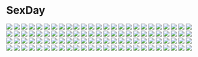 # SexDay
![](https://konachan.com/jpeg/dd3b774058f4d862051dd56fc47d7037/Konachan.com%20-%20258690%20blonde_hair%20blush%20butterfly%20fate_%28series%29%20flat_chest%20hat%20loli%20long_hair%20nipples%20no_bra%20panties%20red_eyes%20topless%20underwear%20wei_yu%20witch%20witch_hat.jpg)
![](https://konachan.com/jpeg/02879159fe6d470428d36df4840560a2/Konachan.com%20-%20249554%20blonde_hair%20blush%20bow%20cropped%20food%20gamers%21%20green_eyes%20long_hair%20school_uniform%20swordsouls%20tendou_karen.jpg)
![](https://konachan.com/image/52b3af30af337e0faa23950558291fbf/Konachan.com%20-%20126890%20achiki%20blonde_hair%20blue%20close%20kagamine_len%20male%20polychromatic%20scarf%20vocaloid.jpg)
![](https://konachan.com/image/82a04d69729380357ca0856e079e0363/Konachan.com%20-%2047080%20tagme%20tearfish.jpg)
![](https://konachan.com/jpeg/312212300b3cf2cda3c6c62e2f2f61ca/Konachan.com%20-%20217450%20animal_ears%20bed%20candy%20chocolate%20demon%20fate_extra%20fate_extra_ccc%20fate_stay_night%20fate_%28series%29%20horns%20nude%20ribbons%20tagme%20tail%20valentine.jpg)
![](https://konachan.com/image/b05e8d3fe63fdc07a155a7cfae193ccc/Konachan.com%20-%20161095%20black_hair%20brown_eyes%20fujita_%28condor%29%20guitar%20instrument%20kneehighs%20original%20short_hair.jpg)
![](https://konachan.com/image/82717d5e1524bfc71a691f51aec8f005/Konachan.com%20-%20154541%20as109%20bakemonogatari%20blonde_hair%20breasts%20garter_belt%20katana%20kizumonogatari%20long_hair%20panties%20sideboob%20sword%20topless%20underwear%20weapon%20yellow_eyes.jpg)
![](https://konachan.com/image/f10dce970a786b7e84e8aa7d85e26844/Konachan.com%20-%20186777%20beach%20blonde_hair%20clouds%20flandre_scarlet%20hat%20red_eyes%20short_hair%20skirt%20sonic0_0%20touhou%20tree%20vampire%20water%20wings%20wristwear.jpg)
![](https://konachan.com/image/4fccb3c3549c4af930c39141d8dec089/Konachan.com%20-%20262147%20book%20bow%20choker%20garter_belt%20glasses%20green_hair%20long_hair%20magic%20navel%20orange_eyes%20pointed_ears%20skirt%20square_enix%20thighhighs%20twintails%20wristwear.jpg)
![](https://konachan.com/image/93923807a8b9180caa4baaf4c064ffcd/Konachan.com%20-%2019047%20all_male%20male%20naruto%20uzumaki_naruto.jpg)
![](https://konachan.com/image/17d6d81ac312b1f32fd641429da54c62/Konachan.com%20-%20216012%20ass%20blush%20breasts%20cameltoe%20cangkong%20cleavage%20group%20kneehighs%20long_hair%20midway_hime%20panties%20red_eyes%20thighhighs%20underwear%20white_hair%20wink.jpg)
![](https://konachan.com/image/972be573641b1d498a3e935f3b64f735/Konachan.com%20-%2040769%20clannad%20fujibayashi_kyou%20key%20logo%20long_hair%20purple_eyes%20purple_hair%20zoom_layer.jpg)
![](https://konachan.com/jpeg/f0265f4ac60e4564af56fb76b5867884/Konachan.com%20-%20159385%20animal_ears%20blue_eyes%20blush%20catgirl%20kurousagi_%28artist%29%20long_hair%20panties%20pantyhose%20pink_hair%20skirt%20skirt_lift%20tagme%20tail%20underwear%20white.jpg)
![](https://konachan.com/jpeg/7055a7fad295b9db4b43ba13ff14327f/Konachan.com%20-%20194803%20blonde_hair%20blood%20flandre_scarlet%20loli%20red_eyes%20touhou%20vampire%20wings.jpg)
![](https://konachan.com/jpeg/189f5e8ccde2fbf097a4f75d520d667f/Konachan.com%20-%20217965%20aqua_hair%20black_hair%20blue_eyes%20breasts%20game_cg%20hougyou_ilia%20long_hair%20nipples%20nitroplus%20nude%20oosaki_shinya%20orange_eyes%20pink_eyes%20ponytail%20tokyo_necro.jpg)
![](https://konachan.com/jpeg/8c99ccf5730fc841fe6e6569e91c747d/Konachan.com%20-%2031193%20blood%20breasts%20censored%20game_cg%20lyrical_lyric%20marmalade%20mikeou%20nipples%20nude%20sex%20twintails.jpg)
![](https://konachan.com/image/f1e09450dc47c5ad49c200d684e144c3/Konachan.com%20-%2058140%20hatsune_miku%20vocaloid.jpg)
![](https://konachan.com/jpeg/a29462bdab6a8dc7a9f8b653726fc4be/Konachan.com%20-%20263471%20black_hair%20bow%20bra%20breasts%20brown_eyes%20game_cg%20hibiki_works%20iizuki_tasuku%20kisaragi_maaya%20long_hair%20nipples%20nopan%20open_shirt%20pussy_juice%20sex%20underwear.jpg)
![](https://konachan.com/image/6387ab7a12eda4ad70143b81dc6505a1/Konachan.com%20-%2076519%20asou_renji%20bra%20ef%20ef_a_fairy_tale_of_the_two%20game_cg%20panties%20shindou_chihiro%20underwear.jpg)
![](https://konachan.com/jpeg/dea42c845b6248f2b00427006a6cae1e/Konachan.com%20-%20106405%20blue_eyes%20blue_hair%20food%20hatsune_miku%20ice_cream%20twintails%20vocaloid.jpg)
![](https://konachan.com/jpeg/d46664362bfa534a866324d3aff7976f/Konachan.com%20-%20291240%20ass%20blue_eyes%20blush%20breasts%20go-toubun_no_hanayome%20logo%20long_hair%20murikajin%20nakano_nino%20nude%20pink_hair%20thighhighs%20watermark.jpg)
![](https://konachan.com/image/1deed559d01cc97dbfde8cf379f9b8d0/Konachan.com%20-%20161813%20barefoot%20blue_eyes%20breasts%20brown_hair%20chinese_clothes%20chinese_dress%20cleavage%20original%20ponytail%20suikakitsu_shiro.jpg)
![](https://konachan.com/image/ca918e1eadc95f5068cbc7256af843ae/Konachan.com%20-%20125007%202girls%20black_hair%20black_rock_shooter%20blue_eyes%20boots%20chain%20green_eyes%20horns%20kuroi_mato%20long_hair%20rozer%20shorts%20takanashi_yomi%20twintails%20weapon%20wings.jpg)
![](https://konachan.com/image/5f2891d51e0eaa3c2a4ae65e5566ba6a/Konachan.com%20-%20138352%202girls%20bed%20blue_hair%20blush%20bow%20breasts%20index%20kneehighs%20long_hair%20navel%20nipples%20no_bra%20panties%20panty_pull%20pussy%20short_hair%20socks%20uncensored%20underwear.jpg)
![](https://konachan.com/image/25b709b40e9de9492acf0b140ffa5efc/Konachan.com%20-%2038985%20blush%20eyepatch%20gintama%20japanese_clothes%20nopan%20open_shirt%20ribbons%20sakurazawa_izumi%20sarashi%20tagme%20underwear%20yagyuu_kyuubei.jpg)
![](https://konachan.com/jpeg/60f770b96d39cac3eed8c331e2bf6be1/Konachan.com%20-%20247369%20blonde_hair%20boots%20brat%20breasts%20cleavage%20long_hair%20navel%20purple_eyes%20rwby%20scarf%20shorts%20thighhighs%20yang_xiao_long.jpg)
![](https://konachan.com/image/55797736f273b1a0260f6e565ba2c064/Konachan.com%20-%20122456%20clouds%20flowers%20hatsune_miku%20headphones%20long_hair%20skirt%20sky%20thighhighs%20tie%20twintails%20vocaloid.jpg)
![](https://konachan.com/jpeg/e2fad2a865f640db3ec28c43bd6a48f7/Konachan.com%20-%20244175%20cat_smile%20kobayashi_rindou%20monochrome%20shokugeki_no_souma%20tagme%20vector.jpg)
![](https://konachan.com/image/ab8e5673d4c157c8e7ff681635235ec5/Konachan.com%20-%2031981%20blush%20breast_grab%20breasts%20brown_hair%20censored%20favorite%20game_cg%20happy_margaret%21%20kokonoka%20navel%20nipples%20paizuri%20penis%20sakura_mao.jpg)
![](https://konachan.com/image/0de87bd5610c9fdf6c95375dbcf54780/Konachan.com%20-%2032233%20.hack__%20.hack__sign%20mimiru%20sora_%28.hack__%29%20subaru%20tsukasa.jpg)
![](https://konachan.com/image/3fec64dc6424b52e0704c4f6f56227d9/Konachan.com%20-%2072606%20durarara%21%21%20heiwajima_shizuo%20kadota_kyohei%20kishitani_shinra%20orihara_izaya%20white.jpg)
![](https://konachan.com/image/9648ef06510de0b62dadaffd09582985/Konachan.com%20-%20155521%20asagiri_shiori%20bed%20blush%20dango_ya%20dera_mochimazzui%20fingering%20glasses%20kiss%20kitashirakawa_tamako%20masturbation%20pantyhose%20pussy_juice%20tamako_market%20yuri.jpg)
![](https://konachan.com/jpeg/180108d7e510babf50c31f4fb9bf8ca0/Konachan.com%20-%2094533%20bath%20blush%20breast_grab%20breasts%20bubbles%20censored%20fingering%20game_cg%20long_hair%20nipples%20nude%20purple_eyes%20purple_hair%20pussy%20shower%20wet%20yazaki_hoshimi.jpg)
![](https://konachan.com/image/a857a1650b79ceedb8b94e2449749815/Konachan.com%20-%20270167%20aqua_eyes%20bou_nin%20bubbles%20close%20long_hair%20original%20polychromatic%20white_hair.jpg)
![](https://konachan.com/image/032a47b025da8de085260057a2250941/Konachan.com%20-%20192601%20breasts%20cleavage%20felix_%28felix901123%29%20gray_eyes%20jpeg_artifacts%20long_hair%20mobile_suit_gundam%20tagme_%28character%29%20tattoo%20techgirl%20white_hair.jpg)
![](https://konachan.com/image/18121e0097aec4beb2c3839efc0e37fa/Konachan.com%20-%20185705%20aqua_eyes%20bikini_top%20blonde_hair%20breasts%20haseneko%20original%20skirt%20summer%20thighhighs%20twintails%20wink.jpg)
![](https://konachan.com/jpeg/b2780b09abb4e51d14dee2744086bf14/Konachan.com%20-%20228203%20aqua_eyes%20aqua_hair%20breasts%20long_hair%20nude%20qiong_sheng%20rem_%28re%3Azero%29%20re%3Azero_kara_hajimeru_isekai_seikatsu%20signed%20waifu2x.jpg)
![](https://konachan.com/jpeg/c2f8959946a066167b305612d3fcd93d/Konachan.com%20-%20190774%20animal_ears%20ayano_keiko%20kirigaya_kazuto%20leafa%20lisbeth%20pina%20pointed_ears%20shinon_%28sao%29%20sword_art_online%20thighhighs%20yuuki_asuna%20yuuki_tatsuya.jpg)
![](https://konachan.com/image/ea257fde8b1e32854a7a770a7eb44207/Konachan.com%20-%2071250%20.hack__%20.hack__link%20.hack__sign%20subaru%20tsukasa.jpg)
![](https://konachan.com/image/8ead5ffcac1404df33808a6141950453/Konachan.com%20-%2030295%20carnelian%20kanami_%28quilt%29%20quilt%20thighhighs%20underwear.jpg)
![](https://konachan.com/jpeg/253757af4ec0ea5128c55fe5fd2bdc88/Konachan.com%20-%20264565%20aqua_eyes%20ass%20boots%20breasts%20cait%20headband%20nier%20nier%3A_automata%20nipples%20short_hair%20thighhighs%20white_hair%20yorha_unit_no._2_type_b.jpg)
![](https://konachan.com/image/1d30441b4c0525e9d6a9cfa509e9a73f/Konachan.com%20-%20261200%20blush%20breasts%20bubbles%20censored%20cum%20green_hair%20hatachi%20male%20nipples%20original%20penis%20ponytail%20pool%20sex%20short_hair%20underwater%20water%20yellow_eyes.jpg)
![](https://konachan.com/image/8e52471c78203508061847f2a123eb70/Konachan.com%20-%2096519%20blue_eyes%20little_busters%21%20na-ga%20purple_hair%20sasasegawa_sasami%20school_uniform%20thighhighs%20third-party_edit%20twintails.jpg)
![](https://konachan.com/image/68c52723fd8d2af9c2adca870f7ddc0b/Konachan.com%20-%2057432%20animal_ears%20asahina_mikuru%20bunnygirl%20koizumi_itsuki%20kyon%20male%20nagato_yuki%20suzumiya_haruhi%20suzumiya_haruhi_no_yuutsu%20waitress.jpg)
![](https://konachan.com/image/0b4992718417eb210dfc62d819e1f5b1/Konachan.com%20-%2095017%20anbivarens%20aqua_hair%20building%20city%20clouds%20dress%20hatsune_miku%20long_hair%20night%20sky%20stars%20thighhighs%20twintails%20vocaloid.jpg)
![](https://konachan.com/jpeg/15a51a55b187fb070ba2b85258272eae/Konachan.com%20-%20176376%20blonde_hair%20elaria_astraea%20game_cg%20green_eyes%20hhg_megami_no_shuuen%20long_hair%20miyasu_risa%20moon%20night%20school_uniform%20twintails%20windmill_%28company%29.jpg)
![](https://konachan.com/jpeg/f16d1a6e8c6ae9a4fdd4afab69ab35c9/Konachan.com%20-%20161615%20dragon%20kyurem%20pokemon%20purple_kecleon%20wings%20yellow_eyes.jpg)
![](https://konachan.com/image/8ada2678aa0a490ba1972f5701e554b8/Konachan.com%20-%2077353%20cc%20code_geass%20green_hair%20yellow_eyes.jpg)
![](https://konachan.com/jpeg/46fea7df978cab91ca7459de09346747/Konachan.com%20-%20247126%202girls%20anthropomorphism%20bikini%20blonde_hair%20blue_eyes%20breasts%20brown_hair%20cropped%20gin00%20girls_frontline%20green_eyes%20navel%20rfb_%28girls_frontline%29%20swimsuit.jpg)
![](https://konachan.com/jpeg/d2436164ee32bd0b75757a34cbde4277/Konachan.com%20-%2083305%20black_rock_shooter%20chain%20katana%20kuroi_mato%20sword%20weapon.jpg)
![](https://konachan.com/image/9cb42275914b725b206d9b4b50598a36/Konachan.com%20-%2068147%20akihime_sumomo%20itou_noiji%20nanatsuiro_drops%20scan%20shakugan_no_shana%20shana.jpg)
![](https://konachan.com/jpeg/953d348ebc064c13b2eada1b1b0a58f5/Konachan.com%20-%20133757%20blue_eyes%20feathers%20long_hair%20mizushirazu%20original%20white_hair%20wings.jpg)
![](https://konachan.com/jpeg/a8f1cdaa192260ffa21524d5d6984db5/Konachan.com%20-%2018019%20mamiina%20simoun.jpg)
![](https://konachan.com/image/510bba588f21a3c538f3d6bc4b559ec2/Konachan.com%20-%2054740%20candy%20chocolate%20hata_hata%20hatsune_miku%20heart%20kagamine_rin%20valentine%20vocaloid.jpg)
![](https://konachan.com/image/84ae36adf7a1353d19d714deeccde4b3/Konachan.com%20-%20130947%20erect_nipples%20happy_core%20kinoshita_ichi%20purple_eyes%20purple_hair.jpg)
![](https://konachan.com/image/1afbcdbcff3370b4d1cb50d660787d4f/Konachan.com%20-%20101558%20kara_no_shoujo%20yosomiya_tsuzuriko.jpg)
![](https://konachan.com/image/5666a19c9fa28c8d1a7204ce6682ab09/Konachan.com%20-%2090783%20japanese_clothes%20kagamine_len%20kagamine_rin%20male%20torii%20vocaloid.jpg)
![](https://konachan.com/image/c2bf4ff2825e178730bf3cf293934680/Konachan.com%20-%2013439%20fate_testarossa%20mahou_shoujo_lyrical_nanoha%20mahou_shoujo_lyrical_nanoha_strikers%20takamachi_nanoha%20white.jpg)
![](https://konachan.com/image/a851e5f37dbe0d6480499eee9564449c/Konachan.com%20-%2095987%20hiiro_%28kikokico%29%20tagme.jpg)
![](https://konachan.com/image/c6842df7f4a1c373684f0b422832fb0e/Konachan.com%20-%2011176%20mahou_shoujo_lyrical_nanoha%20takamachi_nanoha.jpg)
![](https://konachan.com/jpeg/610ed08abd089b883f27870d43b78776/Konachan.com%20-%20173160%20bed%20breasts%20game_cg%20green_eyes%20koutaro%20minazuki_izumi%20nipples%20orange_hair%20penis%20pussy%20pussy_juice%20sex%20thighhighs%20tropical_kiss%20twinkle%20uncensored.jpg)
![](https://konachan.com/image/69d9782f41e6f48faeedd9e9f68404d9/Konachan.com%20-%207077%20gagraphic%20kerorin%20logo%20pointed_ears%20watermark.jpg)
![](https://konachan.com/image/2db7d9944e7e51fc7eae6a19bbb19c1b/Konachan.com%20-%20147666%20amagami%20ayatsuji_tsukasa%20blush%20bondage%20nakata_sae%20nanasaki_ai%20panties%20reptileye%20sakurai_rihoko%20school_uniform%20tagme%20tanamachi_kaoru%20underwear.jpg)
![](https://konachan.com/image/625dd2575feaf596637156bf734d1beb/Konachan.com%20-%20135889%20blonde_hair%20blue_eyes%20bra%20breasts%20cleavage%20hat%20jpeg_artifacts%20open_shirt%20panties%20school_uniform%20squeez%20striped_panties%20thighhighs%20underwear%20yuibi.jpg)
![](https://konachan.com/jpeg/7228c0a02d14fef059fd7d8cd624e60d/Konachan.com%20-%20305958%20amakano_2%20anus%20blonde_hair%20blush%20braids%20breast_hold%20breasts%20censored%20game_cg%20long_hair%20nipples%20nude%20piromizu%20purple_eyes%20pussy%20pussy_juice%20wet.jpg)
![](https://konachan.com/image/1dca97c7681612c9136e5477392980a2/Konachan.com%20-%2047552%20animal_ears%20aozaki_aoko%20aqua_eyes%20assassin%20black_hair%20brown_hair%20fate_zero%20glasses%20neko-arc%20popsicle%20red_eyes%20red_hair%20rider%20saber%20type-moon.jpg)
![](https://konachan.com/image/99373002a3ff580ef9d6c721158b6e37/Konachan.com%20-%20287157%20blonde_hair%20blush%20breasts%20cleavage%20green_eyes%20long_hair%20navel%20original%20wings%20y_umiharu.jpg)
![](https://konachan.com/jpeg/5833a9ff0dde9f4a35e2aca8bc862051/Konachan.com%20-%20238314%202girls%20aqua_eyes%20blonde_hair%20blush%20braids%20breasts%20everlasting_summer%20green_eyes%20hug%20huyase%20long_hair%20nipples%20nude%20purple_hair%20short_hair%20slavya%20white.jpg)
![](https://konachan.com/image/74b055b77e08d4ff86ad5f5e8c9283e0/Konachan.com%20-%2022399%20bell%20bicolored_eyes%20breast_grab%20brown_eyes%20brown_hair%20kagurazaka_asuna%20konoe_konoka%20orange_hair%20ribbons%20sasaki_makie%20scan%20swimsuit%20twintails%20wink.jpg)
![](https://konachan.com/image/684d1829457027daaf6d5487509cdc43/Konachan.com%20-%20233485%20kantoku%20original%20scan%20shizuku_%28kantoku%29.jpg)
![](https://konachan.com/image/a2bfa34ccb6bb79b9f649007e9241322/Konachan.com%20-%205156%20cherry_blossoms%20dress%20fairy%20flowers%20hat%20lily_white%20long_hair%20orange_hair%20red_eyes%20ribbons%20sky%20touhou.jpg)
![](https://konachan.com/image/5f6655eb5edbaeae3dd00e03f693070a/Konachan.com%20-%20214969%20blue_hair%20boots%20chinese_clothes%20gloves%20kneehighs%20long_hair%20love_live%21_school_idol_project%20navel%20skirt%20sonoda_umi%20wristwear%20yellow_eyes%20zetlice.jpg)
![](https://konachan.com/jpeg/99d1c4bbbad1e2332f3eaf26b98e4969/Konachan.com%20-%20260980%20aqua_eyes%20black_hair%20close%20darling_in_the_franxx%20gloves%20green_eyes%20hiro_%28darling_in_the_franxx%29%20horns%20maiko_%28mimi%29%20male%20pink_hair%20short_hair%20zero_two.jpg)
![](https://konachan.com/jpeg/e7c0a7414a2945c611d2669df4f3ff1d/Konachan.com%20-%20264910%20akeno_com%20hatsune_miku%20long_hair%20twintails%20vocaloid.jpg)
![](https://konachan.com/jpeg/d9f2ff8e1b83eba127eea556425a55c5/Konachan.com%20-%20198450%20aircraft%20anthropomorphism%20bow_%28weapon%29%20boyogo%20brown_eyes%20brown_hair%20combat_vehicle%20headband%20kantai_collection%20long_hair%20ponytail%20signed%20sky%20weapon.jpg)
![](https://konachan.com/image/81b4074ed87714abeab60e9da3b0c90c/Konachan.com%20-%2079715%20blush%20breasts%20etou_%28cherry7%29%20hakurei_reimu%20japanese_clothes%20miko%20nipples%20shirt_lift%20touhou.jpg)
![](https://konachan.com/jpeg/6596e9e2b480737d5be04879469470ec/Konachan.com%20-%2040813%20izumi_konata%20lucky_star%20transparent.jpg)
![](https://konachan.com/image/e92227edc5dfa6847b6ad14b0a5c746f/Konachan.com%20-%20221904%20anthropomorphism%20blonde_hair%20blue_eyes%20headband%20kantai_collection%20kinakoweb%20panties%20rensouhou-chan%20skirt%20thighhighs%20underwear%20water%20watermark.jpg)
![](https://konachan.com/jpeg/651e70dff44066b9462f3886d7346b17/Konachan.com%20-%2034605%20christmas%20duplicate%20izumi_konata%20lucky_star.jpg)
![](https://konachan.com/image/f61fd51e344522c9e4443b377283fdb1/Konachan.com%20-%2024294%20blue%20nishimata_aoi.jpg)
![](https://konachan.com/jpeg/2190c2795a99ec39f0fe182e0455df48/Konachan.com%20-%20283078%202girls%20azur_lane%20blush%20braids%20breasts%20cleavage%20gloves%20long_hair%20original%20ponytail%20red_eyes%20ribbons%20riichu%20scan%20shoujo_ai%20skirt%20twintails%20wink.jpg)
![](https://konachan.com/jpeg/cab7fbea7d332384df81eb25ef38767a/Konachan.com%20-%20291170%20anus%20ass%20blush%20censored%20game_cg%20gray_hair%20kiba_satoshi%20marmalade%20panties%20panty_pull%20purple_eyes%20pussy%20pussy_juice%20short_hair%20spread_pussy%20underwear.jpg)
![](https://konachan.com/jpeg/b12601ab2ab5c78e1161e57abb077d5b/Konachan.com%20-%20130003%20blue_eyes%20blush%20breasts%20game_cg%20himezono_risa%20mitha%20nipples%20paizuri%20penis%20pink_hair%20short_hair%20uncensored%20yuyukana.jpg)
![](https://konachan.com/image/ce8dc752bb3b3566466be96958a8290b/Konachan.com%20-%20127678%20japanese_clothes%20long_hair%20original%20sorufu%20tagme%20weapon.jpg)
![](https://konachan.com/image/07ccfc3bcffc2547a7029687435abf1c/Konachan.com%20-%206787%20shakugan_no_shana%20shana%20yoshida_kazumi.jpg)
![](https://konachan.com/jpeg/540f52e3a4c0dfdd59ff13e0d2cbfe2d/Konachan.com%20-%20217121%20amami_mikihiro%20blair_eisenach%20breasts%20kuusen_madoushi_kouhosei_no_kyoukan%20navel%20nopan%20scan%20sleeping%20white_hair.jpg)
![](https://konachan.com/image/a8bc0ebcd79ddcc1a841df409232cf71/Konachan.com%20-%20126068%20artoria_pendragon_%28all%29%20blonde_hair%20braids%20dress%20fate_%28series%29%20fate_stay_night%20green_eyes%20ribbons%20saber%20short_hair%20sword%20weapon.jpg)
![](https://konachan.com/image/73be5107124fc5015f81b488aff6894e/Konachan.com%20-%20145544%20blue_eyes%20blue_hair%20bow%20braids%20building%20city%20clouds%20gray_hair%20group%20headband%20long_hair%20nekominase%20pantyhose%20red_eyes%20shorts%20sky%20sunset%20touhou.jpg)
![](https://konachan.com/image/26e395e65db55108c9860ca292487209/Konachan.com%20-%2086965%20ass%20bikini%20blue_eyes%20blush%20bow%20breasts%20cleavage%20original%20ponytail%20red_hair%20sky%20swimsuit%20water%20wet%20wink.jpg)
![](https://konachan.com/jpeg/58f5cd81e82a23a25bf71448c9383f77/Konachan.com%20-%20140401%20blue_eyes%20blue_hair%20close%20denpa_onna_to_seishun_otoko%20mugen_ouka%20touwa_erio%20white.jpg)
![](https://konachan.com/image/0e863c56723e063e159e85b3a1a1cfc6/Konachan.com%20-%20104722%20muku-no%20tagme.jpg)
![](https://konachan.com/image/ae3e811345616136a8a2869c6095e5b8/Konachan.com%20-%20131626%20blood%20breasts%20gasai_yuno%20hayashi_kasutamu%20long_hair%20mirai_nikki%20pink_hair%20red_eyes%20underwear.jpg)
![](https://konachan.com/jpeg/20f7311ff611672e70760a4c486bf889/Konachan.com%20-%20302129%20black_hair%20blush%20breasts%20brown_eyes%20cleavage%20dark_skin%20no_bra%20original%20short_hair%20shorts%20tan_lines%20thighhighs%20twintails%20zettai_ryouiki.jpg)
![](https://konachan.com/jpeg/72bab47f430164cee1d94626b63d525d/Konachan.com%20-%20245700%20ass%20boots%20breasts%20brown_eyes%20brown_hair%20granblue_fantasy%20hewsack%20horns%20long_hair%20nipples%20nude%20pussy%20shingeki_no_bahamut%20uncensored.jpg)
![](https://konachan.com/jpeg/2ae274769f955b36800c7c5efd484974/Konachan.com%20-%20204341%20akame%20akame_ga_kill%21%20black%20black_hair%20katana%20nimeevolution%20rain%20red_eyes%20scarf%20sword%20tie%20water%20watermark%20weapon.jpg)
![](https://konachan.com/jpeg/3ffcde3ebaa653b91e86b563c274d924/Konachan.com%20-%20223382%20ass%20breasts%20brown_hair%20front_wing%20game_cg%20glasses%20nipples%20no_bra%20panties%20panty_pull%20purple_eyes%20pussy%20pussy_juice%20uncensored%20underwear%20watanabe_akio.jpg)
![](https://konachan.com/jpeg/bc6628e65b9b824ce4e002c7692c275d/Konachan.com%20-%20145912%20blush%20breast_hold%20breasts%20flat_chest%20nana_asta_deviluke%20navel%20nipples%20nude%20orange_hair%20purple_eyes%20tail%20to_love_ru%20toshi5765%20towel%20yuuki_rito.jpg)
![](https://konachan.com/image/018d34770d8f3722c663849e088a8670/Konachan.com%20-%20182752%20barefoot%20bikini%20black_hair%20blonde_hair%20blue_eyes%20blush%20braids%20breasts%20horns%20navel%20original%20red_eyes%20swimsuit%20twintails%20wink%20xtermination.jpg)
![](https://konachan.com/image/2a11ee3dc4ed5827c8ab193066389cea/Konachan.com%20-%207436%20bicolored_eyes%20blonde_hair%20hoshiful%20hoshikawa_ruka%20ikegami_akane%20kusuhara_kotone%20long_hair%20red_eyes%20school_uniform%20stars%20thighhighs%20twintails%20wink.jpg)
![](https://konachan.com/image/1528163e998ebf9147a65e62f2734a37/Konachan.com%20-%20242742%20barefoot%20blue_eyes%20breasts%20cleavage%20fate_grand_order%20fate_%28series%29%20gloves%20hassan_of_serenity%20headband%20magic%20night%20purple_hair%20rain%20sword%20water%20weapon.jpg)
